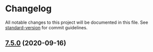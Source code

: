 # Changelog

All notable changes to this project will be documented in this file. See [standard-version](https://github.com/conventional-changelog/standard-version) for commit guidelines.

## [7.5.0](https://github.com/moxer-theme/moxer-code/compare/v7.4.0...v7.5.0) (2020-09-16)
